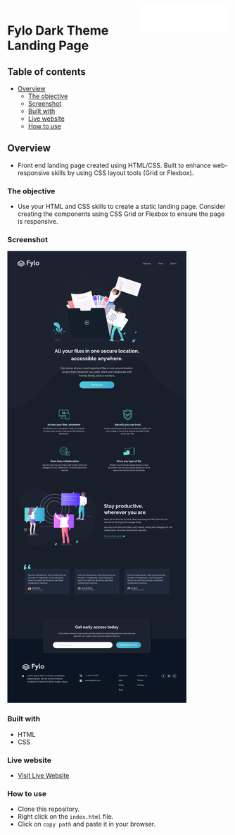 <a href="https://mitp7.github.io/Fylo-LandingPage/">
    <img src="images/logo.svg" alt="Fylo-logo" title="Fylo" align="right" height="61" />
</a>

# Fylo Dark Theme Landing Page

## Table of contents

- [Overview](#overview)
  - [The objective](#the-objective)
  - [Screenshot](#screenshot)
  - [Built with](#built-with)
  - [Live website](#live-website)
  - [How to use](#how-to-use)

## Overview

- Front end landing page created using HTML/CSS. Built to enhance web-responsive
skills by using CSS layout tools (Grid or Flexbox).

### The objective

- Use your HTML and CSS skills to create a static landing page. Consider creating the components using CSS Grid or Flexbox to ensure the page is responsive.

### Screenshot

![Desktop-version](./design/desktop-design.jpg)

### Built with

- HTML
- CSS

### Live website

- [Visit Live Website]([https://mitp7.github.io/Fylo-LandingPage/](https://landing-page-1-mu-six.vercel.app/))

### How to use

- Clone this repository.
- Right click on the `index.html` file.
- Click on `copy path` and paste it in your browser.
